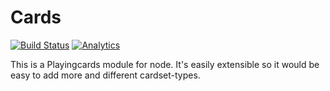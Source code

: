 Cards
=====
[![Build Status](https://travis-ci.org/leonkunert/cards.png?branch=master)](https://travis-ci.org/leonkunert/cards.png?branch=master)
[![Analytics](https://ga-beacon.appspot.com/UA-46810739-1/cards/overview)](https://github.com/igrigorik/ga-beacon)

This is a Playingcards module for node. It's easily extensible  so it would be easy to add more and different cardset-types. 